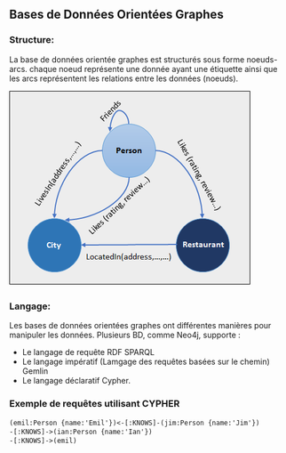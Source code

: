 ## Bases de Données Orientées Graphes


### Structure:

La base de données orientée graphes est structurés sous forme noeuds-arcs.
chaque noeud représente une donnée ayant une étiquette ainsi que les arcs représentent les relations entre les données (noeuds).

![structure(Ref: https://docs.microsoft.com/en-us/sql/relational-databases/graphs/sql-graph-sample?view=sql-server-2017)](images/relation-graph-example.png)

### Langage:

Les bases de données orientées graphes ont différentes manières pour manipuler les données. Plusieurs BD, comme Neo4j,
supporte : 
* Le langage de requête RDF SPARQL 
* Le langage impératif (Lamgage des requêtes basées sur le chemin) Gemlin 
* Le langage déclaratif Cypher.

### Exemple de requêtes utilisant CYPHER

	(emil:Person {name:'Emil'})<-[:KNOWS]-(jim:Person {name:'Jim'})
 	-[:KNOWS]->(ian:Person {name:'Ian'})
 	-[:KNOWS]->(emil)
